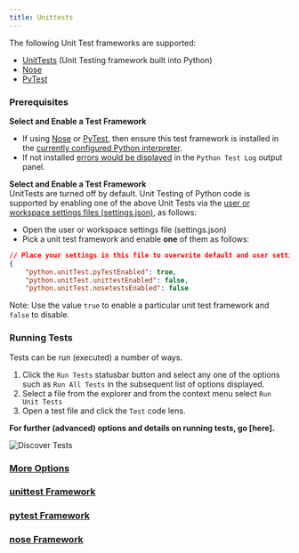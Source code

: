 ```yaml
---
title: Unittests
---
```


The following Unit Test frameworks are supported: 
* [UnitTests](https://docs.python.org/2/library/unittest.html) (Unit Testing framework built into Python)
* [Nose](http://nose.readthedocs.io/en/latest/)
* [PyTest](http://docs.pytest.org/en/latest/)

### Prerequisites
**Select and Enable a Test Framework**  
- If using [Nose](http://nose.readthedocs.io/en/latest/) or [PyTest](http://docs.pytest.org/en/latest/), then ensure this test framework is installed in the [currently configured Python interpreter](https://github.com/DonJayamanne/pythonVSCode/wiki/Python-Path-and-Version#python-version-used-for-intellisense-autocomplete-linting-formatting-etc).
- If not installed [errors would be displayed](#Troubleshooting (Errors)) in the ```Python Test Log``` output panel. 

**Select and Enable a Test Framework**  
UnitTests are turned off by default. Unit Testing of Python code is supported by enabling one of the above Unit Tests via the [user or workspace settings files (settings.json)](https://code.visualstudio.com/docs/customization/userandworkspace#_creating-user-and-workspace-settings), as follows: 

- Open the user or workspace settings file (settings.json) 
- Pick a unit test framework and enable **one** of them as follows:
```json
// Place your settings in this file to overwrite default and user settings.
{
    "python.unitTest.pyTestEnabled": true,
    "python.unitTest.unittestEnabled": false,
    "python.unitTest.nosetestsEnabled": false
``` 
Note: Use the value ```true``` to enable a particular unit test framework and ```false``` to disable.

### Running Tests
Tests can be run (executed) a number of ways. 
1. Click the ```Run Tests``` statusbar button and select any one of the options such as ```Run All Tests``` in the subsequent list of options displayed.   
2. Select a file from the explorer and from the context menu select ```Run Unit Tests```  
3. Open a test file and click the ```Test``` code lens.  

**For further (advanced) options and details on running tests, go [here].**  

![Discover Tests](https://github.com/DonJayamanne/pythonVSCode/blob/master/images/tests/options.png?raw=true)

### [More Options](https://github.com/DonJayamanne/pythonVSCode/wiki/Unitest:-Advanced-Options)

### [unittest Framework](https://github.com/DonJayamanne/pythonVSCode/wiki/unitest-(Standard-Unit-testing)-Framework)
### [pytest Framework](https://github.com/DonJayamanne/pythonVSCode/wiki/pytest-Framework)
### [nose Framework](https://github.com/DonJayamanne/pythonVSCode/wiki/nose-Framework)
